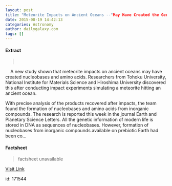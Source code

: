 ```yaml
---
layout: post
title: "Meteorite Impacts on Ancient Oceans --"May Have Created the Genetic Molecules That Led to Life""
date: 2015-08-19 14:42:13
categories: Astronomy
author: dailygalaxy.com
tags: []
---
```



#### Extract
>         A new study shown that meteorite impacts on ancient oceans may have created nucleobases and amino acids. Researchers from Tohoku University, National Institute for Materials Science and Hiroshima University discovered this after conducting impact experiments simulating a meteorite hitting an ancient ocean.  With precise analysis of the products recovered after impacts, the team found the formation of nucleobases and amino acids from inorganic compounds. The research is reported this week in the journal Earth and Planetary Science Letters. All the genetic information of modern life is stored in DNA as sequences of nucleobases. However, formation of nucleobases from inorganic compounds available on prebiotic Earth had been co...

#### Factsheet
>factsheet unavailable

[Visit Link](http://www.dailygalaxy.com/my_weblog/2015/08/meteorite-impacts-on-ancient-oceans-may-have-created-the-genetic-molecules-that-led-to-life.html)

id:  171544


